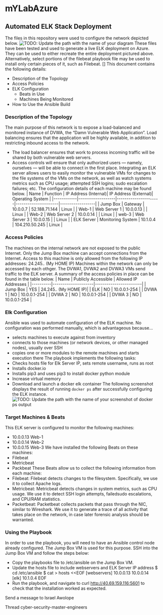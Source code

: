 # mYLabAzure
 
## Automated ELK Stack Deployment
The files in this repository were used to configure the network depicted below.
![TODO: Update the path with the name of your diagram](https://github.com/iawolope/Cybersecurity/Diagrams/AzureNetwork.png)
These files have been tested and used to generate a live ELK deployment on Azure. They can be used to either recreate the entire deployment pictured above. Alternatively, select portions of the filebeat playbook file may be used to install only certain pieces of it, such as Filebeat.
[]
This document contains the following details:
- Description of the Topology
- Access Policies
- ELK Configuration
  - Beats in Use
  - Machines Being Monitored
- How to Use the Ansible Build
### Description of the Topology
The main purpose of this network is to expose a load-balanced and monitored instance of DVWA, the “Damn Vulnerable Web Application”.
Load balancing ensures that the application will be highly available, in addition to restricting inbound access to the network.
- The load balancer ensures that work to process incoming traffic will be shared by both vulnerable web servers.
- Access controls will ensure that only authorized users — namely, ourselves — will be able to connect in the first place.
Integrating an ELK server allows users to easily monitor the vulnerable VMs for changes to the file systems of the VMs on the network, as well as watch systems metrics such as CPU usage; attempted SSH logins; sudo escalation failures; etc.
The configuration details of each machine may be found below.
| Name       | Function          | IP Address (Internal)| IP Address (External)| Operating System |
|------------|-------------------|----------------------|----------------------|------------------|
| Jump Box   | Gateway           |    10.0.0.7          |    52.188.71.144     |    Linux         |
| Web-1      | Web Server 1      |   10.0.0.13          |                      |    Linux         |
| Web-2      | Web Server 2      |   10.0.0.14          |                      |    Linux         |
| web-3      | Web Server 3      |   10.0.0.15          |                      |    Linux         |
| ELK Server | Monitoring System |    10.1.0.4          |    104.210.50.245    |    Linux         |
### Access Policies
The machines on the internal network are not exposed to the public Internet.
Only the Jump Box machine can accept connections from the Internet. Access to this machine is only allowed from the following IP addresses: 24.245.*.*  (My HOME IP)
Machines within the network can only be accessed by each othger. The DVWA1, DVWA2 and DVWA3 VMs send traffic to the ELK server.
A summary of the access policies in place can be found in the table below.
| Name     | Publicly Accessible | Allowed IP Addresses   |
|----------|---------------------|------------------------|
| Jump Box |        YES          | 24.245.*.* (My HOME IP)|
|   ELK    |         NO          |   10.0.0.1-254         |
|  DVWA 1  |         NO          |   10.0.0.1-254         |
|  DVWA 2  |         NO          |   10.0.0.1-254         |
|  DVWA 3  |         NO          |   10.0.0.1-254         |
### Elk Configuration
Ansible was used to automate configuration of the ELK machine. No configuration was performed manually, which is advantageous because...
- selects machines to execute against from inventory
- connects to those machines (or network devices, or other managed nodes), usually over SSH
- copies one or more modules to the remote machines and starts execution there
The playbook implements the following tasks:
- Checks hosts file for Elk Server IP, sets remote username, runs as root
- Installs docker.io
- Installs pip3 and uses pip3 to install docker python module
- Increase virtual memory
- Download and launch a docker elk container
The following screenshot displays the result of running `docker ps` after successfully configuring the ELK instance.
![TODO: Update the path with the name of your screenshot of docker ps output](/Users/iawolope/Desktop/GitHub/Cybersecurity/Diagrams/Docker_PS.png)
### Target Machines & Beats
This ELK server is configured to monitor the following machines:
- 10.0.0.13   Web-1
- 10.0.0.14   Web-2
- 10.0.0.15   Web-3
We have installed the following Beats on these machines:
- Filebeat
- Metricbeat
- Packbeat
These Beats allow us to collect the following information from each machine:
- Filebeat: Filebeat detects changes to the filesystem. Specifically, we use it to collect Apache logs.
- Metricbeat: Metricbeat detects changes in system metrics, such as CPU usage. We use it to detect SSH login attempts, failedsudo            escalations, and CPU/RAM statistics.
- Packetbeat: Packetbeat collects packets that pass through the NIC, similar to Wireshark. We use it to generate a trace of all activity that takes place on the network, in case later forensic analysis should be warranted.
### Using the Playbook
In order to use the playbook, you will need to have an Ansible control node already configured. The Jump Box VM is used for this purpose.
SSH into the Jump Box VM and follow the steps below:
- Copy the playbooks file to /etc/ansible on the Jump Box VM.
- Update the hosts file to include webservers and ELK Server IP address
$ cd /etc/ansible
$ cat > hosts <<EOF
[webservers]
10.0.0.13
10.0.0.14
[elk]
10.1.0.4
EOF
- Run the playbook, and navigate to curl http://40.69.159.116:5601 to check that the installation worked as expected.


Send a message to Israel Awolope













Thread
cyber-security-master-engineers


 

